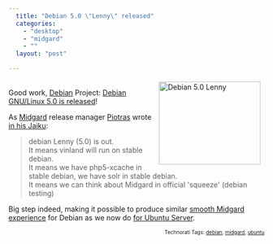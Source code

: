 ```yaml
---
  title: "Debian 5.0 \"Lenny\" released"
  categories: 
    - "desktop"
    - "midgard"
    - ""
  layout: "post"

---
```

<p>
<img src="http://bergie.iki.fi/midcom-serveattachmentguid-d6bebb3afc6111dd9af0c5e5683c36de36de/lenny.jpg" height="163" width="200" border="0" align="right" hspace="8" vspace="4" alt="Debian 5.0 Lenny" title="Debian 5.0 Lenny" /><br />Good work, <a href="http://www.debian.org/">Debian</a> Project: <a href="http://www.debian.org/News/2009/20090214">Debian GNU/Linux 5.0 is released</a>!
</p><p>
As <a href="http://www.midgard-project.org/">Midgard</a> release manager <a href="http://blogs.nemein.com/people/piotras/">Piotras</a> wrote <a href="http://piotras.jaiku.com/presence/53745934#comments">in his Jaiku</a>:
</p><blockquote>
debian Lenny (5.0) is out.
<br />It means vinland will run on stable debian.
<br />It means we have php5-xcache in stable debian, we have solr in stable debian.
<br />It means we can think about Midgard in official 'squeeze' (debian testing)
</blockquote><p>
Big step indeed, making it possible to produce similar <a href="http://www.midgard-project.org/documentation/ubuntu/">smooth Midgard experience</a> for Debian as we now do <a href="http://bergie.iki.fi/blog/nemein_is_going_to_ubuntu_server/">for Ubuntu Server</a>.
</p>
<p style="text-align:right;font-size:10px;">Technorati Tags: <a href="http://www.technorati.com/tag/debian" rel="tag">debian</a>, <a href="http://www.technorati.com/tag/midgard" rel="tag">midgard</a>, <a href="http://www.technorati.com/tag/ubuntu" rel="tag">ubuntu</a></p>